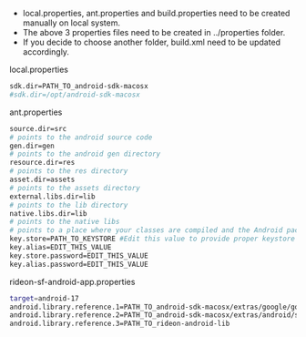 - local.properties, ant.properties and build.properties need to be created manually on local system.
- The above 3 properties files need to be created in ../properties folder.
- If you decide to choose another folder, build.xml need to be updated accordingly.

local.properties
```sh
sdk.dir=PATH_TO_android-sdk-macosx
#sdk.dir=/opt/android-sdk-macosx
```

ant.properties
```sh
source.dir=src
# points to the android source code
gen.dir=gen
# points to the android gen directory
resource.dir=res
# points to the res directory
asset.dir=assets
# points to the assets directory
external.libs.dir=lib
# points to the lib directory
native.libs.dir=lib
# points to the native libs
# points to a place where your classes are compiled and the Android packages are placed
key.store=PATH_TO_KEYSTORE #Edit this value to provide proper keystore path
key.alias=EDIT_THIS_VALUE
key.store.password=EDIT_THIS_VALUE
key.alias.password=EDIT_THIS_VALUE
```


rideon-sf-android-app.properties
```sh
target=android-17
android.library.reference.1=PATH_TO_android-sdk-macosx/extras/google/google_play_services/libproject/google-play-services_lib
android.library.reference.2=PATH_TO_android-sdk-macosx/extras/android/support/v7/appcompat
android.library.reference.3=PATH_TO_rideon-android-lib
```
